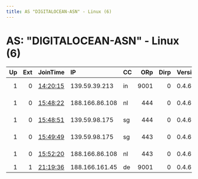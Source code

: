 ```yaml
---
title: AS "DIGITALOCEAN-ASN" - Linux (6)
---
```


# AS: "DIGITALOCEAN-ASN" - Linux (6)

|   Up |   Ext | JoinTime                                                                                              | IP             | CC   |   ORp |   Dirp | Version   | Contact                   | Nickname    |   eFamMembers |
|-----:|------:|:------------------------------------------------------------------------------------------------------|:---------------|:-----|------:|-------:|:----------|:--------------------------|:------------|--------------:|
|    1 |     0 | [14:20:15](https://nusenu.github.io/OrNetStats/w/relay/D64F54BBE2983EE9ABC339A1E44C3C9A61D06292.html) | 139.59.39.213  | in   |  9001 |      0 | 0.4.6.10  | glowie at glowie dot com  | glowie2     |             6 |
|    1 |     0 | [15:48:22](https://nusenu.github.io/OrNetStats/w/relay/D16070BB0B33076F0B6FA3D3FD760B6B94111382.html) | 188.166.86.108 | nl   |   444 |      0 | 0.4.6.10  | relayor-example@example.c | goodkarma02 |             4 |
|    1 |     0 | [15:48:51](https://nusenu.github.io/OrNetStats/w/relay/AA92B8C413C0FC4FE96F88C1CACDEDC52F9F228D.html) | 139.59.98.175  | sg   |   444 |      0 | 0.4.6.10  | relayor-example@example.c | goodkarma01 |             4 |
|    1 |     0 | [15:49:49](https://nusenu.github.io/OrNetStats/w/relay/4EFEC1990222D952B83159C6A79881681FAAE917.html) | 139.59.98.175  | sg   |   443 |      0 | 0.4.6.10  | relayor-example@example.c | goodkarma01 |             4 |
|    1 |     0 | [15:52:20](https://nusenu.github.io/OrNetStats/w/relay/C011D6AF2ADC38D0232C9245AFD165D2DB550EA0.html) | 188.166.86.108 | nl   |   443 |      0 | 0.4.6.10  | relayor-example@example.c | goodkarma02 |             4 |
|    1 |     1 | [21:19:36](https://nusenu.github.io/OrNetStats/w/relay/A365060B8D545CC1744089B4EAD97981604CBFFF.html) | 188.166.161.45 | de   |  9001 |      0 | 0.4.6.10  | jacob.arick@pm.me         | gamblor     |             1 |
